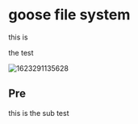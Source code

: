 # goose file system

this is 

the test

![1623291135628](C:\Users\alantong\Desktop\vintmd.github.io\photo\1623291135628.png)

##  Pre

this is the sub test





